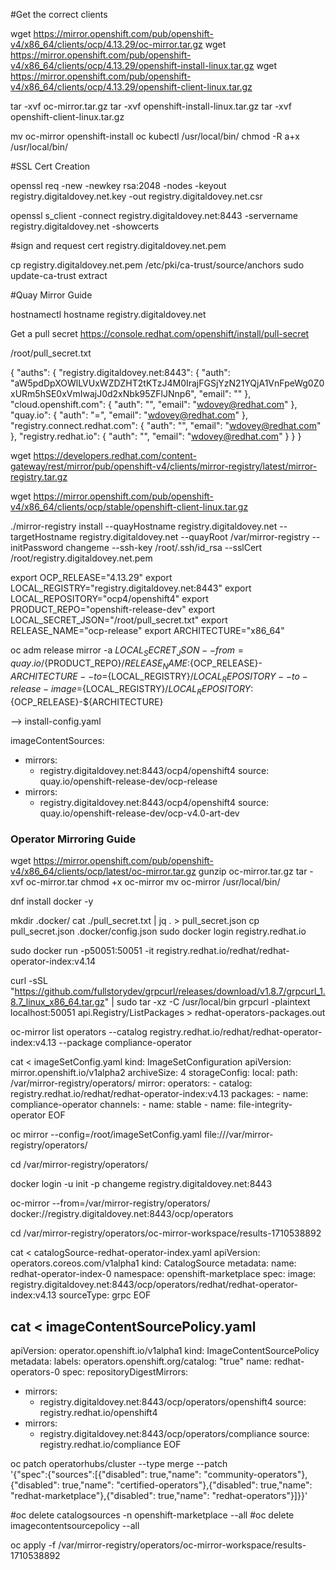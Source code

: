 #Get the correct clients

wget https://mirror.openshift.com/pub/openshift-v4/x86_64/clients/ocp/4.13.29/oc-mirror.tar.gz
wget https://mirror.openshift.com/pub/openshift-v4/x86_64/clients/ocp/4.13.29/openshift-install-linux.tar.gz
wget https://mirror.openshift.com/pub/openshift-v4/x86_64/clients/ocp/4.13.29/openshift-client-linux.tar.gz

tar -xvf oc-mirror.tar.gz
tar -xvf openshift-install-linux.tar.gz
tar -xvf openshift-client-linux.tar.gz

mv oc-mirror openshift-install oc kubectl /usr/local/bin/
chmod -R a+x /usr/local/bin/ 

#SSL Cert Creation

openssl req -new -newkey rsa:2048 -nodes -keyout registry.digitaldovey.net.key -out registry.digitaldovey.net.csr

openssl s_client -connect registry.digitaldovey.net:8443 -servername registry.digitaldovey.net -showcerts

#sign and request cert registry.digitaldovey.net.pem

cp registry.digitaldovey.net.pem /etc/pki/ca-trust/source/anchors
sudo update-ca-trust extract

#Quay Mirror Guide

hostnamectl hostname registry.digitaldovey.net

Get a pull secret https://console.redhat.com/openshift/install/pull-secret

/root/pull_secret.txt

{
  "auths": {
    "registry.digitaldovey.net:8443": {
      "auth": "aW5pdDpXOWlLVUxWZDZHT2tKTzJ4M0IrajFGSjYzN21YQjA1VnFpeWg0Z0xURm5hSE0xVmIwajJ0d2xNbk95ZFlJNnp6",
      "email": ""
    },
    "cloud.openshift.com": {
      "auth": "",
      "email": "wdovey@redhat.com"
    },
    "quay.io": {
      "auth": "=",
      "email": "wdovey@redhat.com"
    },
    "registry.connect.redhat.com": {
      "auth": "",
      "email": "wdovey@redhat.com"
    },
    "registry.redhat.io": {
      "auth": "",
      "email": "wdovey@redhat.com"
    }
  }
}

wget https://developers.redhat.com/content-gateway/rest/mirror/pub/openshift-v4/clients/mirror-registry/latest/mirror-registry.tar.gz

wget https://mirror.openshift.com/pub/openshift-v4/x86_64/clients/ocp/stable/openshift-client-linux.tar.gz

./mirror-registry install --quayHostname registry.digitaldovey.net --targetHostname registry.digitaldovey.net  --quayRoot /var/mirror-registry --initPassword changeme --ssh-key /root/.ssh/id_rsa --sslCert /root/registry.digitaldovey.net.pem

export OCP_RELEASE="4.13.29"
export LOCAL_REGISTRY="registry.digitaldovey.net:8443"
export LOCAL_REPOSITORY="ocp4/openshift4"
export PRODUCT_REPO="openshift-release-dev"
export LOCAL_SECRET_JSON="/root/pull_secret.txt"
export RELEASE_NAME="ocp-release"
export ARCHITECTURE="x86_64"  

oc adm release mirror -a ${LOCAL_SECRET_JSON} --from=quay.io/${PRODUCT_REPO}/${RELEASE_NAME}:${OCP_RELEASE}-${ARCHITECTURE} --to=${LOCAL_REGISTRY}/${LOCAL_REPOSITORY} --to-release-image=${LOCAL_REGISTRY}/${LOCAL_REPOSITORY}:${OCP_RELEASE}-${ARCHITECTURE}

--> install-config.yaml

imageContentSources:
- mirrors:
  - registry.digitaldovey.net:8443/ocp4/openshift4
  source: quay.io/openshift-release-dev/ocp-release
- mirrors:
  - registry.digitaldovey.net:8443/ocp4/openshift4
  source: quay.io/openshift-release-dev/ocp-v4.0-art-dev

### Operator Mirroring Guide ###

wget https://mirror.openshift.com/pub/openshift-v4/x86_64/clients/ocp/latest/oc-mirror.tar.gz
gunzip oc-mirror.tar.gz
tar -xvf oc-mirror.tar
chmod +x oc-mirror
mv oc-mirror /usr/local/bin/

dnf install docker -y

mkdir .docker/
cat ./pull_secret.txt | jq . > pull_secret.json
cp pull_secret.json .docker/config.json
sudo docker login registry.redhat.io

sudo docker run -p50051:50051 -it registry.redhat.io/redhat/redhat-operator-index:v4.14

curl -sSL "https://github.com/fullstorydev/grpcurl/releases/download/v1.8.7/grpcurl_1.8.7_linux_x86_64.tar.gz" | sudo tar -xz -C /usr/local/bin
grpcurl -plaintext localhost:50051 api.Registry/ListPackages > redhat-operators-packages.out

oc-mirror list operators --catalog registry.redhat.io/redhat/redhat-operator-index:v4.13 --package compliance-operator

cat <<EOF > imageSetConfig.yaml
kind: ImageSetConfiguration
apiVersion: mirror.openshift.io/v1alpha2
archiveSize: 4
storageConfig:
  local:
    path: /var/mirror-registry/operators/
mirror:
  operators:
    - catalog: registry.redhat.io/redhat/redhat-operator-index:v4.13
      packages:
        - name: compliance-operator
          channels:
          - name: stable
        - name: file-integrity-operator
EOF


oc mirror --config=/root/imageSetConfig.yaml file:///var/mirror-registry/operators/

cd /var/mirror-registry/operators/

docker login -u init -p changeme registry.digitaldovey.net:8443 

oc-mirror --from=/var/mirror-registry/operators/ docker://registry.digitaldovey.net:8443/ocp/operators

cd /var/mirror-registry/operators/oc-mirror-workspace/results-1710538892

cat <<EOF > catalogSource-redhat-operator-index.yaml
apiVersion: operators.coreos.com/v1alpha1
kind: CatalogSource
metadata:
  name: redhat-operator-index-0
  namespace: openshift-marketplace
spec:
  image: registry.digitaldovey.net:8443/ocp/operators/redhat/redhat-operator-index:v4.13
  sourceType: grpc
EOF

cat <<EOF > imageContentSourcePolicy.yaml
---
apiVersion: operator.openshift.io/v1alpha1
kind: ImageContentSourcePolicy
metadata:
  labels:
    operators.openshift.org/catalog: "true"
  name: redhat-operators-0
spec:
  repositoryDigestMirrors:
  - mirrors:
    - registry.digitaldovey.net:8443/ocp/operators/openshift4
    source: registry.redhat.io/openshift4
  - mirrors:
    - registry.digitaldovey.net:8443/ocp/operators/compliance
    source: registry.redhat.io/compliance
EOF

oc patch operatorhubs/cluster --type merge --patch \
 '{"spec":{"sources":[{"disabled": true,"name": "community-operators"},{"disabled": true,"name": "certified-operators"},{"disabled": true,"name": "redhat-marketplace"},{"disabled": true,"name": "redhat-operators"}]}}'

#oc delete catalogsources -n openshift-marketplace --all
#oc delete imagecontentsourcepolicy --all

oc apply -f /var/mirror-registry/operators/oc-mirror-workspace/results-1710538892
